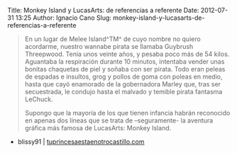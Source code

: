 Title: Monkey Island y LucasArts: de referencias a referente
Date: 2012-07-31 13:25
Author: Ignacio Cano
Slug: monkey-island-y-lucasarts-de-referencias-a-referente

> En un lugar de Melee Island^TM^ de cuyo nombre no quiero acordarme,
> nuestro wannabe pirata se llamaba Guybrush Threepwood. Tenía unos
> veinte años, y pesaba poco más de 54 kilos. Aguantaba la respiración
> durante 10 minutos, intentaba vender unas bonitas chaquetas de piel y
> soñaba con ser pirata. Todo eran peleas de espadas e insultos, grog y
> pollos de goma con poleas en medio, hasta que cayó enamorado de la
> gobernadora Marley que, tras ser secuestrada, le condujo hasta el
> malvado y temible pirata fantasma LeChuck.
>
> Supongo que la mayoría de los que tienen infancia habrán reconocido en
> apenas dos líneas que se trata de –seguramente- la aventura gráfica
> más famosa de LucasArts: Monkey Island.

- blissy91 | [tuprincesaestaenotrocastillo.com][]

  [tuprincesaestaenotrocastillo.com]: http://www.tuprincesaestaenotrocastillo.com/post/28045701319/monkey-island-y-lucasarts-de-referencias-a-referente
    "Monkey Island y LucasArts: de referencias a referente"

